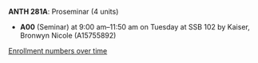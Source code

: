 **ANTH 281A**: Proseminar (4 units)

- **A00** (Seminar) at 9:00 am–11:50 am on Tuesday at SSB 102 by Kaiser, Bronwyn Nicole (A15755892)

[Enrollment numbers over time](./ANTH281A.tsv)
